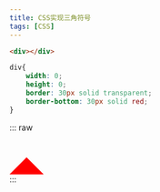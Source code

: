 ```yaml
---
title: CSS实现三角符号
tags: [CSS]
---
```



```html
<div></div>
```
```css
div{
    width: 0;
    height: 0;
    border: 30px solid transparent;
    border-bottom: 30px solid red;
}
```

::: raw
<body>
<div style='width: 0;height: 0;border: 30px solid transparent;border-bottom: 30px solid red;'></div>
</body>
:::